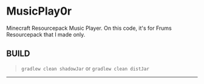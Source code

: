 # MusicPlay0r
Minecraft Resourcepack Music Player. On this code, it's for Frums Resourcepack that I made only.

## BUILD

> `gradlew clean shadowJar` or `gradlew clean distJar`

---